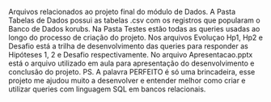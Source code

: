 Arquivos relacionados ao projeto final do módulo de Dados. 
A Pasta Tabelas de Dados possui as tabelas .csv com os registros que popularam o Banco de Dados korubs.
Na Pasta Testes estão todas as queries usadas ao longo do processo de criação do projeto.
Nos arquivos Evoluçao Hp1, Hp2 e Desafio está a trilha de desenvolvimento das queries para responder as Hipóteses 1, 2 e Desafio respectivamente.
No arquivo Apresentacao.pptx está o arquivo utilizado em aula para apresentação do desenvolvimento e conclusão do projeto. 
PS. A palavra PERFEITO é só uma brincadeira, esse projeto me ajudou muito a desenvolver e entender melhor como criar e utilizar queries com linguagem SQL em bancos relacionais.

